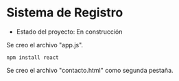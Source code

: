 <h1>Sistema de Registro</h1>

- Estado del proyecto: En construcción

Se creo el archivo "app.js".

```npm install react```

Se creo el archivo "contacto.html" como segunda pestaña.
